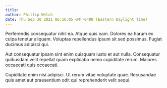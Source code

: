 ```yaml
---
title: 
author: Phillip Welch
date: Thu Sep 30 2021 06:16:05 GMT-0400 (Eastern Daylight Time)
---
```

Perferendis consequatur nihil ea. Atque quis nam. Dolores ea harum ex culpa tenetur aliquam. Voluptas repellendus ipsum sit sed possimus. Fugiat ducimus adipisci qui.

 Aut consequatur ipsam sint enim quisquam iusto et aut nulla. Consequatur quibusdam velit repellat quam explicabo nemo cupiditate rerum. Maiores occaecati quis occaecati.

 Cupiditate enim nisi adipisci. Ut rerum vitae voluptate quae. Recusandae quis amet aut praesentium odit qui reprehenderit velit sequi.